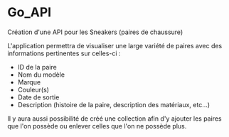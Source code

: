 # Go_API

Création d'une API pour les Sneakers (paires de chaussure)

L'application permettra de visualiser une large variété de paires avec des informations pertinentes sur celles-ci :

- ID de la paire
- Nom du modèle 
- Marque
- Couleur(s)
- Date de sortie
- Description (histoire de la paire, description des matériaux, etc...)

Il y aura aussi possibilité de créé une collection afin d'y ajouter les paires que l'on possède ou enlever celles que l'on ne possède plus.


